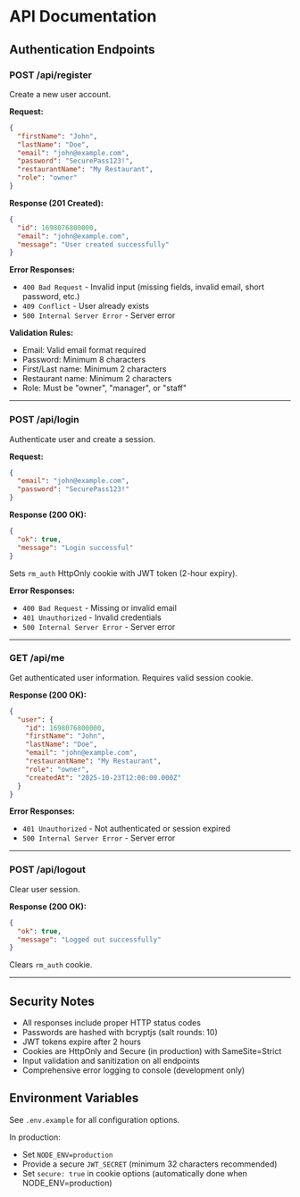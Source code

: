 # API Documentation

## Authentication Endpoints

### POST /api/register

Create a new user account.

**Request:**
```json
{
  "firstName": "John",
  "lastName": "Doe",
  "email": "john@example.com",
  "password": "SecurePass123!",
  "restaurantName": "My Restaurant",
  "role": "owner"
}
```

**Response (201 Created):**
```json
{
  "id": 1698076800000,
  "email": "john@example.com",
  "message": "User created successfully"
}
```

**Error Responses:**
- `400 Bad Request` - Invalid input (missing fields, invalid email, short password, etc.)
- `409 Conflict` - User already exists
- `500 Internal Server Error` - Server error

**Validation Rules:**
- Email: Valid email format required
- Password: Minimum 8 characters
- First/Last name: Minimum 2 characters
- Restaurant name: Minimum 2 characters
- Role: Must be "owner", "manager", or "staff"

---

### POST /api/login

Authenticate user and create a session.

**Request:**
```json
{
  "email": "john@example.com",
  "password": "SecurePass123!"
}
```

**Response (200 OK):**
```json
{
  "ok": true,
  "message": "Login successful"
}
```

Sets `rm_auth` HttpOnly cookie with JWT token (2-hour expiry).

**Error Responses:**
- `400 Bad Request` - Missing or invalid email
- `401 Unauthorized` - Invalid credentials
- `500 Internal Server Error` - Server error

---

### GET /api/me

Get authenticated user information. Requires valid session cookie.

**Response (200 OK):**
```json
{
  "user": {
    "id": 1698076800000,
    "firstName": "John",
    "lastName": "Doe",
    "email": "john@example.com",
    "restaurantName": "My Restaurant",
    "role": "owner",
    "createdAt": "2025-10-23T12:00:00.000Z"
  }
}
```

**Error Responses:**
- `401 Unauthorized` - Not authenticated or session expired
- `500 Internal Server Error` - Server error

---

### POST /api/logout

Clear user session.

**Response (200 OK):**
```json
{
  "ok": true,
  "message": "Logged out successfully"
}
```

Clears `rm_auth` cookie.

---

## Security Notes

- All responses include proper HTTP status codes
- Passwords are hashed with bcryptjs (salt rounds: 10)
- JWT tokens expire after 2 hours
- Cookies are HttpOnly and Secure (in production) with SameSite=Strict
- Input validation and sanitization on all endpoints
- Comprehensive error logging to console (development only)

## Environment Variables

See `.env.example` for all configuration options.

In production:
- Set `NODE_ENV=production`
- Provide a secure `JWT_SECRET` (minimum 32 characters recommended)
- Set `secure: true` in cookie options (automatically done when NODE_ENV=production)

